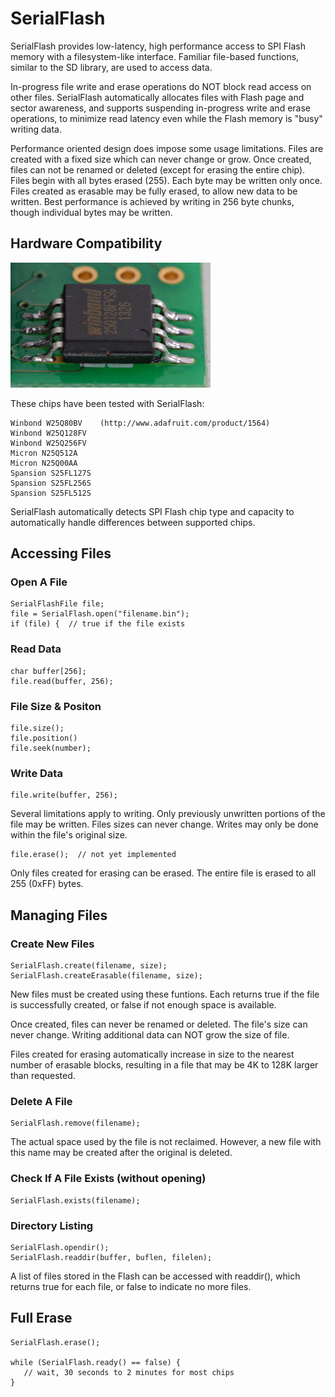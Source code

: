 # SerialFlash

SerialFlash provides low-latency, high performance access to SPI Flash memory with a filesystem-like interface.  Familiar file-based functions, similar to the SD library, are used to access data.

In-progress file write and erase operations do NOT block read access on other files.  SerialFlash automatically allocates files with Flash page and sector awareness, and supports suspending in-progress write and erase operations, to minimize read latency even while the Flash memory is "busy" writing data.

Performance oriented design does impose some usage limitations.  Files are created with a fixed size which can never change or grow.  Once created, files can not be renamed or deleted (except for erasing the entire chip).  Files begin with all bytes erased (255).  Each byte may be written only once.  Files created as erasable may be fully erased, to allow new data to be written.  Best performance is achieved by writing in 256 byte chunks, though individual bytes may be written.


## Hardware Compatibility

![W25Q128FV Chip](doc/w25q128fv.jpg)

These chips have been tested with SerialFlash:

    Winbond W25Q80BV    (http://www.adafruit.com/product/1564)
    Winbond W25Q128FV
    Winbond W25Q256FV
    Micron N25Q512A
    Micron N25Q00AA
    Spansion S25FL127S
    Spansion S25FL256S
    Spansion S25FL512S

SerialFlash automatically detects SPI Flash chip type and capacity to automatically handle differences between supported chips.

## Accessing Files

### Open A File

    SerialFlashFile file;
    file = SerialFlash.open("filename.bin");
    if (file) {  // true if the file exists

### Read Data

    char buffer[256];
    file.read(buffer, 256);
    
### File Size & Positon

    file.size();
    file.position()
    file.seek(number);
    
### Write Data

    file.write(buffer, 256);
    
Several limitations apply to writing.  Only previously unwritten portions of the file may be written.  Files sizes can never change.  Writes may only be done within the file's original size.

    file.erase();  // not yet implemented
    
Only files created for erasing can be erased.  The entire file is erased to all 255 (0xFF) bytes.
    
## Managing Files

### Create New Files

    SerialFlash.create(filename, size);
    SerialFlash.createErasable(filename, size);
    
New files must be created using these funtions.  Each returns true if the file is successfully created, or false if not enough space is available.

Once created, files can never be renamed or deleted.  The file's size can never change.  Writing additional data can NOT grow the size of file.

Files created for erasing automatically increase in size to the nearest number of erasable blocks, resulting in a file that may be 4K to 128K larger than requested.

### Delete A File

    SerialFlash.remove(filename);

The actual space used by the file is not reclaimed.  However, a new file with this name may be created after the original is deleted.

### Check If A File Exists (without opening)

    SerialFlash.exists(filename);

### Directory Listing

    SerialFlash.opendir();
    SerialFlash.readdir(buffer, buflen, filelen);
    
A list of files stored in the Flash can be accessed with readdir(), which returns true for each file, or false to indicate no more files.

## Full Erase

    SerialFlash.erase();
    
    while (SerialFlash.ready() == false) {
       // wait, 30 seconds to 2 minutes for most chips
    }
